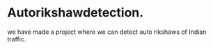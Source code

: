 # Autorikshawdetection.
we have made a project where we can detect auto rikshaws of Indian traffic.
